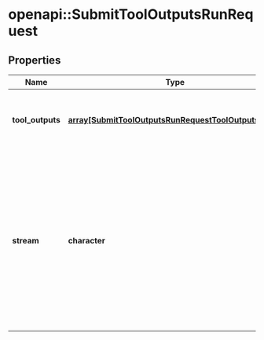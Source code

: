 # openapi::SubmitToolOutputsRunRequest


## Properties
Name | Type | Description | Notes
------------ | ------------- | ------------- | -------------
**tool_outputs** | [**array[SubmitToolOutputsRunRequestToolOutputsInner]**](SubmitToolOutputsRunRequest_tool_outputs_inner.md) | A list of tools for which the outputs are being submitted. | 
**stream** | **character** | If &#x60;true&#x60;, returns a stream of events that happen during the Run as server-sent events, terminating when the Run enters a terminal state with a &#x60;data: [DONE]&#x60; message.  | [optional] 


